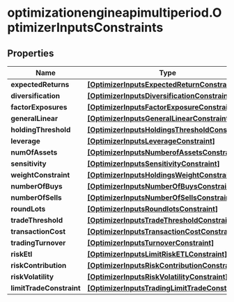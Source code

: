 # optimizationengineapimultiperiod.OptimizerInputsConstraints

## Properties

Name | Type | Description | Notes
------------ | ------------- | ------------- | -------------
**expectedReturns** | [**[OptimizerInputsExpectedReturnConstraint]**](OptimizerInputsExpectedReturnConstraint.md) |  | [optional] 
**diversification** | [**[OptimizerInputsDiversificationConstraint]**](OptimizerInputsDiversificationConstraint.md) |  | [optional] 
**factorExposures** | [**[OptimizerInputsFactorExposureConstraint]**](OptimizerInputsFactorExposureConstraint.md) |  | [optional] 
**generalLinear** | [**[OptimizerInputsGeneralLinearConstraint]**](OptimizerInputsGeneralLinearConstraint.md) |  | [optional] 
**holdingThreshold** | [**[OptimizerInputsHoldingsThresholdConstraint]**](OptimizerInputsHoldingsThresholdConstraint.md) |  | [optional] 
**leverage** | [**[OptimizerInputsLeverageConstraint]**](OptimizerInputsLeverageConstraint.md) |  | [optional] 
**numOfAssets** | [**[OptimizerInputsNumberofAssetsConstraint]**](OptimizerInputsNumberofAssetsConstraint.md) |  | [optional] 
**sensitivity** | [**[OptimizerInputsSensitivityConstraint]**](OptimizerInputsSensitivityConstraint.md) |  | [optional] 
**weightConstraint** | [**[OptimizerInputsHoldingsWeightConstraint]**](OptimizerInputsHoldingsWeightConstraint.md) |  | [optional] 
**numberOfBuys** | [**[OptimizerInputsNumberOfBuysConstraint]**](OptimizerInputsNumberOfBuysConstraint.md) |  | [optional] 
**numberOfSells** | [**[OptimizerInputsNumberOfSellsConstraint]**](OptimizerInputsNumberOfSellsConstraint.md) |  | [optional] 
**roundLots** | [**[OptimizerInputsRoundlotsConstraint]**](OptimizerInputsRoundlotsConstraint.md) |  | [optional] 
**tradeThreshold** | [**[OptimizerInputsTradeThresholdConstraint]**](OptimizerInputsTradeThresholdConstraint.md) |  | [optional] 
**transactionCost** | [**[OptimizerInputsTransactionCostConstraint]**](OptimizerInputsTransactionCostConstraint.md) |  | [optional] 
**tradingTurnover** | [**[OptimizerInputsTurnoverConstraint]**](OptimizerInputsTurnoverConstraint.md) |  | [optional] 
**riskEtl** | [**[OptimizerInputsLimitRiskETLConstraint]**](OptimizerInputsLimitRiskETLConstraint.md) |  | [optional] 
**riskContribution** | [**[OptimizerInputsRiskContributionConstraint]**](OptimizerInputsRiskContributionConstraint.md) |  | [optional] 
**riskVolatility** | [**[OptimizerInputsRiskVolatilityConstraint]**](OptimizerInputsRiskVolatilityConstraint.md) |  | [optional] 
**limitTradeConstraint** | [**[OptimizerInputsTradingLimitTradeConstraint]**](OptimizerInputsTradingLimitTradeConstraint.md) |  | [optional] 


